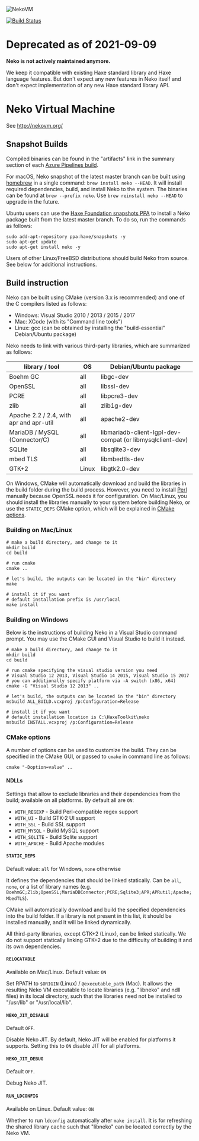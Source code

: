 ![NekoVM](https://cloud.githubusercontent.com/assets/576184/14234981/10528a0e-f9f1-11e5-8922-894569b2feea.png)

[![Build Status](https://dev.azure.com/HaxeFoundation/GitHubPublic/_apis/build/status/HaxeFoundation.neko?branchName=master)](https://dev.azure.com/HaxeFoundation/GitHubPublic/_build/latest?definitionId=2&branchName=master)

# Deprecated as of 2021-09-09

**Neko is not actively maintained anymore.**

We keep it compatible with existing Haxe standard library and Haxe language features. But don't expect any new features in Neko itself and don't expect implementation of any new Haxe standard library API.

# Neko Virtual Machine

See http://nekovm.org/

## Snapshot Builds

Compiled binaries can be found in the "artifacts" link in the summary section of each [Azure Pipelines build](https://dev.azure.com/HaxeFoundation/GitHubPublic/_build?definitionId=2&_a=summary&repositoryFilter=2&branchFilter=14&statusFilter=succeeded).

For macOS, Neko snapshot of the latest master branch can be built using [homebrew](http://brew.sh/) in a single command: `brew install neko --HEAD`. It will install required dependencies, build, and install Neko to the system. The binaries can be found at `brew --prefix neko`. Use `brew reinstall neko --HEAD` to upgrade in the future.

Ubuntu users can use the [Haxe Foundation snapshots PPA](https://launchpad.net/~haxe/+archive/ubuntu/snapshots) to install a Neko package built from the latest master branch. To do so, run the commands as follows:
```
sudo add-apt-repository ppa:haxe/snapshots -y
sudo apt-get update
sudo apt-get install neko -y
```

Users of other Linux/FreeBSD distributions should build Neko from source. See below for additional instructions.

## Build instruction

Neko can be built using CMake (version 3.x is recommended) and one of the C compilers listed as follows:

 * Windows: Visual Studio 2010 / 2013 / 2015 / 2017
 * Mac: XCode (with its "Command line tools")
 * Linux: gcc (can be obtained by installing the "build-essential" Debian/Ubuntu package)

Neko needs to link with various third-party libraries, which are summarized as follows:

| library / tool                          | OS          | Debian/Ubuntu package                                     |
|-----------------------------------------|-------------|-----------------------------------------------------------|
| Boehm GC                                | all         | libgc-dev                                                 |
| OpenSSL                                 | all         | libssl-dev                                                |
| PCRE                                    | all         | libpcre3-dev                                              |
| zlib                                    | all         | zlib1g-dev                                                |
| Apache 2.2 / 2.4, with apr and apr-util | all         | apache2-dev                                               |
| MariaDB / MySQL (Connector/C)           | all         | libmariadb-client-lgpl-dev-compat (or libmysqlclient-dev) |
| SQLite                                  | all         | libsqlite3-dev                                            |
| mbed TLS                                | all         | libmbedtls-dev                                            |
| GTK+2                                   | Linux       | libgtk2.0-dev                                             |

On Windows, CMake will automatically download and build the libraries in the build folder during the build process. However, you need to install [Perl](http://www.activestate.com/activeperl) manually because OpenSSL needs it for configuration. On Mac/Linux, you should install the libraries manually to your system before building Neko, or use the `STATIC_DEPS` CMake option, which will be explained in [CMake options](#cmake-options).

### Building on Mac/Linux

```shell
# make a build directory, and change to it
mkdir build
cd build

# run cmake
cmake ..

# let's build, the outputs can be located in the "bin" directory
make

# install it if you want
# default installation prefix is /usr/local
make install
```

### Building on Windows

Below is the instructions of building Neko in a Visual Studio command prompt.
You may use the CMake GUI and Visual Studio to build it instead.

```shell
# make a build directory, and change to it
mkdir build
cd build

# run cmake specifying the visual studio version you need
# Visual Studio 12 2013, Visual Studio 14 2015, Visual Studio 15 2017
# you can additionally specify platform via -A switch (x86, x64)
cmake -G "Visual Studio 12 2013" ..

# let's build, the outputs can be located in the "bin" directory
msbuild ALL_BUILD.vcxproj /p:Configuration=Release

# install it if you want
# default installation location is C:\HaxeToolkit\neko
msbuild INSTALL.vcxproj /p:Configuration=Release
```

### CMake options

A number of options can be used to customize the build. They can be specified in the CMake GUI, or passed to `cmake` in command line as follows:

```shell
cmake "-Doption=value" ..
```

#### NDLLs

Settings that allow to exclude libraries and their dependencies from the build; available on all platforms. By default all are `ON`:

- `WITH_REGEXP` - Build Perl-compatible regex support
- `WITH_UI` - Build GTK-2 UI support
- `WITH_SSL` - Build SSL support
- `WITH_MYSQL` - Build MySQL support
- `WITH_SQLITE` - Build Sqlite support
- `WITH_APACHE` - Build Apache modules

#### `STATIC_DEPS`

Default value: `all` for Windows, `none` otherwise

It defines the dependencies that should be linked statically. Can be `all`, `none`, or a list of library names (e.g. `BoehmGC;Zlib;OpenSSL;MariaDBConnector;PCRE;Sqlite3;APR;APRutil;Apache;MbedTLS`).

CMake will automatically download and build the specified dependencies into the build folder. If a library is not present in this list, it should be installed manually, and it will be linked dynamically.

All third-party libraries, except GTK+2 (Linux), can be linked statically. We do not support statically linking GTK+2 due to the difficulty of building it and its own dependencies.

#### `RELOCATABLE`

Available on Mac/Linux. Default value: `ON`

Set RPATH to `$ORIGIN` (Linux) / `@executable_path` (Mac). It allows the resulting Neko VM executable to locate libraries (e.g. "libneko" and ndll files) in its local directory, such that the libraries need not be installed to "/usr/lib" or "/usr/local/lib".

#### `NEKO_JIT_DISABLE`

Default `OFF`.

Disable Neko JIT. By default, Neko JIT will be enabled for platforms it supports. Setting this to `ON` disable JIT for all platforms.

#### `NEKO_JIT_DEBUG`

Default `OFF`.

Debug Neko JIT.

#### `RUN_LDCONFIG`

Available on Linux. Default value: `ON`

Whether to run `ldconfig` automatically after `make install`. It is for refreshing the shared library cache such that "libneko" can be located correctly by the Neko VM.
